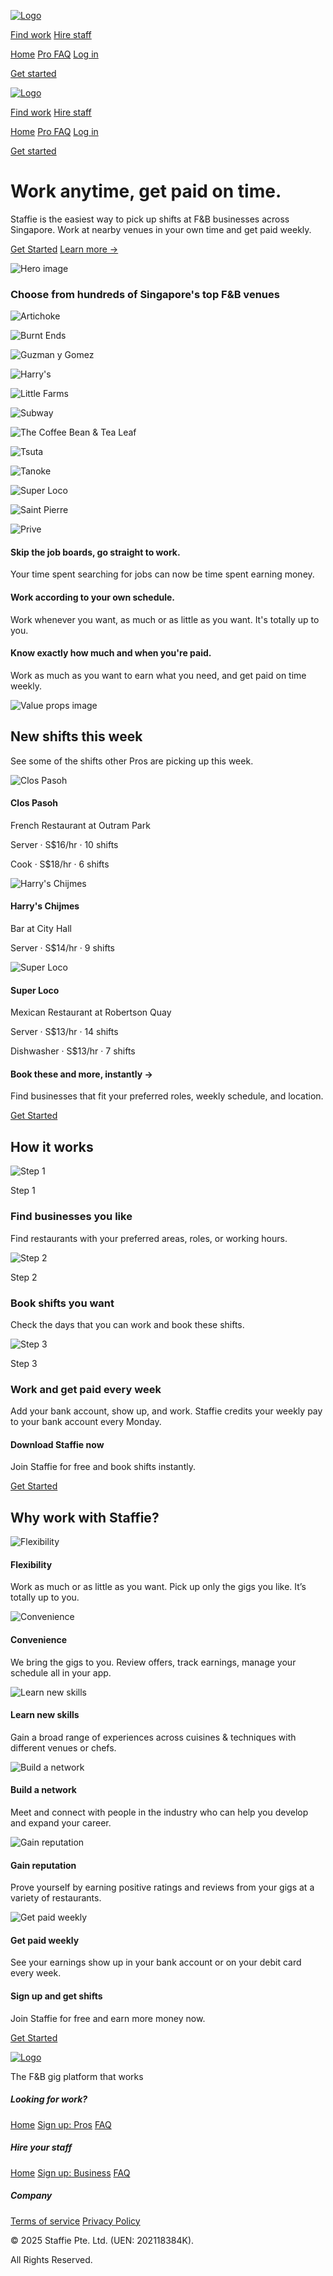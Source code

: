 [![Logo](<Base64-Image-Removed>)](https://www.staffie.app/)

[Find work](https://www.staffie.app/) [Hire staff](https://www.staffie.app/business/)

[Home](https://www.staffie.app/) [Pro FAQ](https://www.staffie.app/faq/) [Log in](https://pro.staffie.app/login)

[Get started](https://pro.staffie.app/signup)

[![Logo](<Base64-Image-Removed>)](https://www.staffie.app/)

[Find work](https://www.staffie.app/) [Hire staff](https://www.staffie.app/business/)

[Home](https://www.staffie.app/) [Pro FAQ](https://www.staffie.app/faq/) [Log in](https://pro.staffie.app/login)

[Get started](https://pro.staffie.app/signup)

# Work anytime, get paid on time.

Staffie is the easiest way to pick up shifts at F&B businesses across Singapore. Work at nearby venues in your own time and get paid weekly.

[Get Started](https://pro.staffie.app/signup) [Learn more →](https://www.staffie.app/faq/)

![Hero image](https://www.staffie.app/static/pro-hero-image-d08d6c167550f056e0e225d19b4eca33.png)

### Choose from hundreds of Singapore's top F&B venues

![Artichoke](https://www.staffie.app/static/artichoke-6364bba9e83efcd9ce25d60eb163487b.png)

![Burnt Ends](<Base64-Image-Removed>)

![Guzman y Gomez](https://www.staffie.app/static/gyg-7825e3fff3985d932f6e673001607a96.png)

![Harry's](<Base64-Image-Removed>)

![Little Farms](https://www.staffie.app/static/little-farms-9a452dec76e110d4d9abc3102ac15017.png)

![Subway](<Base64-Image-Removed>)

![The Coffee Bean & Tea Leaf](<Base64-Image-Removed>)

![Tsuta](<Base64-Image-Removed>)

![Tanoke](https://www.staffie.app/static/tanoke-0478388c35016186bfa6b535d85035e2.png)

![Super Loco](<Base64-Image-Removed>)

![Saint Pierre](https://www.staffie.app/static/saint-pierre-c4f11057209f88a9423f4a05f763927e.png)

![Prive](https://www.staffie.app/static/Prive-41a6284a1dc38c5b526fa6e8cb6fecf4.png)

#### Skip the job boards, go straight to work.

Your time spent searching for jobs can now be time spent earning money.

#### Work according to your own schedule.

Work whenever you want, as much or as little as you want. It's totally up to you.

#### Know exactly how much and when you're paid.

Work as much as you want to earn what you need, and get paid on time weekly.

![Value props image](https://www.staffie.app/static/jonathan-borba-Xohjz2UBxgU-unsplash%201-e33042573ce611a424546fa6ee33e260.jpg)

## New shifts this week

See some of the shifts other Pros are picking up this week.

![Clos Pasoh](https://www.staffie.app/static/clos-pasoh-aa7138b998ada3b2496745db10302698.jpg)

#### Clos Pasoh

French Restaurant at Outram Park

Server · S$16/hr · 10 shifts

Cook · S$18/hr · 6 shifts

![Harry's Chijmes](https://www.staffie.app/static/harry-chijmes-0714ead2ea09babfce9705f19192c2ed.jpeg)

#### Harry's Chijmes

Bar at City Hall

Server · S$14/hr · 9 shifts

![Super Loco](https://www.staffie.app/static/super-loco-db744603ff84a7de15636874ceacb705.jpeg)

#### Super Loco

Mexican Restaurant at Robertson Quay

Server · S$13/hr · 14 shifts

Dishwasher · S$13/hr · 7 shifts

#### Book these and more, instantly →

Find businesses that fit your preferred roles, weekly schedule, and location.

[Get Started](https://pro.staffie.app/signup)

## How it works

![Step 1](https://www.staffie.app/static/pro-how-it-works-1-432b10773b3f9369dafbf419be3acfb8.jpeg)

Step 1

### Find businesses you like

Find restaurants with your preferred areas, roles, or working hours.

![Step 2](https://www.staffie.app/static/pro-how-it-works-2-b13fc1d9c0049d557755ca27b2327bb1.jpeg)

Step 2

### Book shifts you want

Check the days that you can work and book these shifts.

![Step 3](https://www.staffie.app/static/pro-how-it-works-3-007e084b0e5657313b6e126065029d63.jpg)

Step 3

### Work and get paid every week

Add your bank account, show up, and work. Staffie credits your weekly pay to your bank account every Monday.

#### Download Staffie now

Join Staffie for free and book shifts instantly.

[Get Started](https://pro.staffie.app/signup)

## Why work with Staffie?

![Flexibility](https://www.staffie.app/static/Calendar-61496aa3d600ad6d55f646b5c9e90ad3.svg)

#### Flexibility

Work as much or as little as you want. Pick up only the gigs you like. It’s totally up to you.

![Convenience](https://www.staffie.app/static/Phone-77f13a0c5037e46608a083f684f221a8.svg)

#### Convenience

We bring the gigs to you. Review offers, track earnings, manage your schedule all in your app.

![Learn new skills](https://www.staffie.app/static/Croissant-08e562098d7ff0adb8846f2d9de014f1.svg)

#### Learn new skills

Gain a broad range of experiences across cuisines & techniques with different venues or chefs.

![Build a network](https://www.staffie.app/static/Network-7233eeac6a5340cfd638bcfd0efac241.svg)

#### Build a network

Meet and connect with people in the industry who can help you develop and expand your career.

![Gain reputation](https://www.staffie.app/static/Diamond-192a44a33c743a0cac7b1c1a6ccb9e50.svg)

#### Gain reputation

Prove yourself by earning positive ratings and reviews from your gigs at a variety of restaurants.

![Get paid weekly](https://www.staffie.app/static/Wallet-69beb384f6c44ec4d5df3726124ad46f.svg)

#### Get paid weekly

See your earnings show up in your bank account or on your debit card every week.

#### Sign up and get shifts

Join Staffie for free and earn more money now.

[Get Started](https://pro.staffie.app/signup)

[![Logo](<Base64-Image-Removed>)](https://www.staffie.app/)

The F&B gig platform that works

##### Looking for work?

[Home](https://www.staffie.app/) [Sign up: Pros](https://pro.staffie.app/signup) [FAQ](https://www.staffie.app/faq/)

##### Hire your staff

[Home](https://www.staffie.app/business/) [Sign up: Business](https://www.staffie.app/business/signup/) [FAQ](https://www.staffie.app/business/faq/)

##### Company

[Terms of service](https://www.staffie.app/terms-of-service/) [Privacy Policy](https://www.staffie.app/privacy-policy/)

© 2025 Staffie Pte. Ltd. (UEN: 202118384K).

All Rights Reserved.